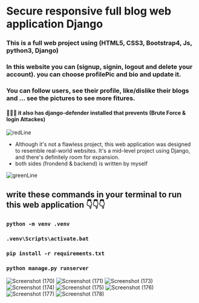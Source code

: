 # Secure responsive full blog web application Django

### This is a full web project using (HTML5, CSS3, Bootstrap4, Js, python3, Django)
### In this website you can (signup, signin, logout and delete your account). you can choose profilePic and bio and update it.
### You can follow users, see their profile, like/dislike their blogs and ... see the pictures to see more fitures.
#### 🔺🔺🔺 it also has django-defender installed that prevents (Brute Force & login Attackes)
![redLine](https://github.com/artinmohajeri/Full-Blog-Website-Django/assets/95845593/95bf83a6-7095-4bac-83b6-d2dc5760abc4)
- Although it's not a flawless project, this web application was designed to resemble real-world websites. It's a mid-level project using Django, and there's definitely room for expansion.
- both sides (frondend & backend) is written by myself

![greenLine](https://github.com/artinmohajeri/Full-Blog-Website-Django/assets/95845593/fdd65a53-fd83-40aa-91e7-06337c214da5)
## write these commands in your terminal to run this web application 👇👇👇
### `python -m venv .venv`
### `.venv\Scripts\activate.bat`
### `pip install -r requirements.txt`
### `python manage.py runserver`

![Screenshot (170)](https://github.com/artinmohajeri/Full-Blog-Website-Django/assets/95845593/287135e7-64ca-4fdf-8f60-cd6432429e3e)
![Screenshot (171)](https://github.com/artinmohajeri/Full-Blog-Website-Django/assets/95845593/e2a3a39e-dbb6-4604-8930-a741e39aee28)
![Screenshot (173)](https://github.com/artinmohajeri/Full-Blog-Website-Django/assets/95845593/08af44a8-d836-4ed9-a6ef-06c5e78fa7ab)
![Screenshot (174)](https://github.com/artinmohajeri/Full-Blog-Website-Django/assets/95845593/4fbcea1b-72fa-4b78-ad16-17a2dfdd1ec9)
![Screenshot (175)](https://github.com/artinmohajeri/Full-Blog-Website-Django/assets/95845593/56564ff0-186e-4c8a-8ac6-b59835784d6c)
![Screenshot (176)](https://github.com/artinmohajeri/Full-Blog-Website-Django/assets/95845593/6bd44d95-182f-4eb5-a8cf-7855142c1a92)
![Screenshot (177)](https://github.com/artinmohajeri/Full-Blog-Website-Django/assets/95845593/c373054b-f296-4c13-9bda-19aabe215bcd)
![Screenshot (178)](https://github.com/artinmohajeri/Full-Blog-Website-Django/assets/95845593/79b336b3-c371-4f7a-aba3-f4e4d7ffd067)

